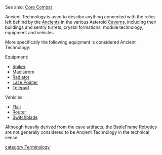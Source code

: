 See also: [Core Combat](../items/Core_Combat.md)

Ancient Technology is used to descibe anything connected with the relics
left behind by the [Ancients](Ancients.md) in the various
Asteroid [Caverns](../locations/Caverns.md), including their buildings and
sentry turrets, crystal formations, module technology, equipment and
vehicles.

More specifically the following equipment is considered Ancient
Technology:

Equipment:

- [Spiker](../weapons/Spiker.md)
- [Maelstrom](../weapons/Maelstrom.md)
- [Radiator](../weapons/Radiator.md)
- [Laze Pointer](../weapons/Laze_Pointer.md)
- [Telepad](../weapons/Telepad.md)

Vehicles:

- [Flail](../items/Flail.md)
- [Router](../vehicles/Router.md)
- [Switchblade](../items/Switchblade.md)

Although heavily derived from the cave artifacts, the [BattleFrame
Robotics](../vehicles/BattleFrame_Robotics.md) are not generally considered
to be Ancient Technology in the technical sense.

[category:Terminology](category:Terminology.md)
